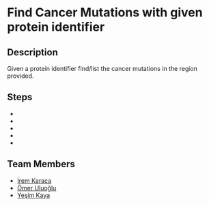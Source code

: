 # Find Cancer Mutations with given protein identifier

## Description
Given a protein identifier find/list the cancer mutations in the region provided.

## Steps
*
*
*
*
*

## Team Members
* [İrem Karaca](https://github.com/iremkaraca)
* [Ömer Uluoğlu](https://github.com/omeruluoglu)
* [Yeşim Kaya](https://github.com/)
